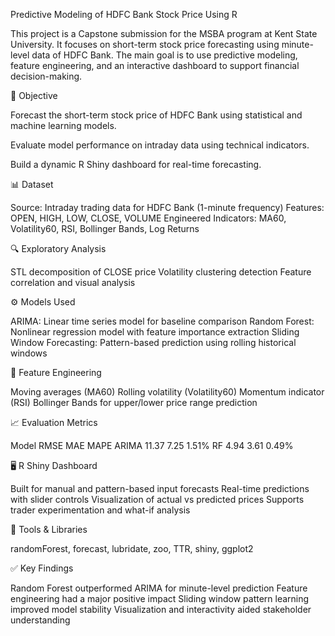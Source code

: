 Predictive Modeling of HDFC Bank Stock Price Using R



This project is a Capstone submission for the MSBA program at Kent State University. It focuses on short-term stock price forecasting using minute-level data of HDFC Bank. The main goal is to use predictive modeling, feature engineering, and an interactive dashboard to support financial decision-making.

📌 Objective


Forecast the short-term stock price of HDFC Bank using statistical and machine learning models.

Evaluate model performance on intraday data using technical indicators.

Build a dynamic R Shiny dashboard for real-time forecasting.


📊 Dataset

Source: Intraday trading data for HDFC Bank (1-minute frequency)
Features: OPEN, HIGH, LOW, CLOSE, VOLUME
Engineered Indicators: MA60, Volatility60, RSI, Bollinger Bands, Log Returns


🔍 Exploratory Analysis

STL decomposition of CLOSE price
Volatility clustering detection
Feature correlation and visual analysis


⚙️ Models Used

ARIMA: Linear time series model for baseline comparison
Random Forest: Nonlinear regression model with feature importance extraction
Sliding Window Forecasting: Pattern-based prediction using rolling historical windows


🧠 Feature Engineering

Moving averages (MA60)
Rolling volatility (Volatility60)
Momentum indicator (RSI)
Bollinger Bands for upper/lower price range prediction


📈 Evaluation Metrics

Model	RMSE	MAE	MAPE
ARIMA	11.37	7.25	1.51%
RF	4.94	3.61	0.49%


🖥️ R Shiny Dashboard

Built for manual and pattern-based input forecasts
Real-time predictions with slider controls
Visualization of actual vs predicted prices
Supports trader experimentation and what-if analysis


📌 Tools & Libraries

randomForest, forecast, lubridate, zoo, TTR, shiny, ggplot2


✅ Key Findings

Random Forest outperformed ARIMA for minute-level prediction
Feature engineering had a major positive impact
Sliding window pattern learning improved model stability
Visualization and interactivity aided stakeholder understanding


